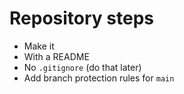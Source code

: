 # Repository steps

- Make it
- With a README
- No `.gitignore` (do that later)
- Add branch protection rules for `main`
